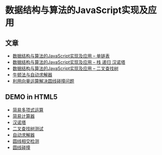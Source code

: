 数据结构与算法的JavaScript实现及应用
=====
## 文章
* [数据结构与算法的JavaScript实现及应用 – 单链表](http://wuzhiwei.net/ds_app_linkedlist/)
* [数据结构与算法的JavaScript实现及应用 – 栈 递归 汉诺塔](http://wuzhiwei.net/ds_app_stack/)
* [数据结构与算法的JavaScript实现及应用 – 二叉查找树](http://wuzhiwei.net/ds_app_bst/)
* [牛顿法与自动求解器](http://wuzhiwei.net/newton_method_auto_solver/)
* [利用向量运算解决圆线碰撞问题](http://wuzhiwei.net/vector_circle_line_collide/)

## DEMO in HTML5
* [简易多项式运算](http://jsfiddle.net/timwzw/ZFprM/)
* [简易计算器](http://jsfiddle.net/timwzw/66GDv/)
* [汉诺塔](http://jsfiddle.net/timwzw/S7mYF/)
* [二叉查找树测试](http://jsfiddle.net/timwzw/B3fh5/)
* [自动求解器](http://jsfiddle.net/timwzw/E6jvx/)
* [圆线相交检测](http://jsfiddle.net/timwzw/xJj5z/)
* [圆线碰撞](http://jsfiddle.net/timwzw/bLGC6/)

